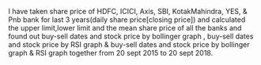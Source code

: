 I have taken share price of HDFC, ICICI, Axis, SBI, KotakMahindra, YES, & Pnb bank for last 3 years(daily share price[closing price]) and calculated the upper limit,lower limit and the mean share price of all the banks and found out buy-sell dates and stock price by bollinger graph , buy-sell dates and stock price by RSI graph & buy-sell dates and stock price by bollinger graph & RSI graph together from 20 sept 2015 to 20 sept 2018.
